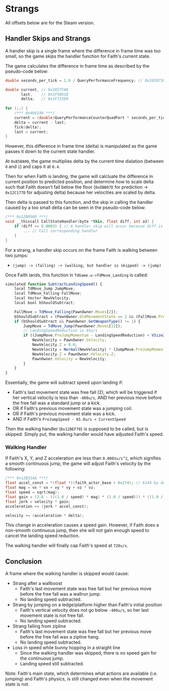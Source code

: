 # Strangs

All offsets below are for the Steam version.

## Handler Skips and Strangs

A handler skip is a single frame where the difference in frame time was too small, so the game skips the handler function for Faith's current state.

The game calculates the difference in frame time as described by the pseudo-code below:

```cpp
double seconds_per_tick = 1.0 / QueryPerformanceFrequency; // 0x2020738

double current, // 0x2027FA8
       last,    // 0x1F98618
       delta;   // 0x1F723E0
		   
for (;;) {
	/*** 0x404140 ***/
	current = (double)QueryPerformanceCounterQuadPart * seconds_per_tick + 16777216.0;
	delta = current - last;
	Tick(delta);
	last = current;
}
```

However, this difference in frame time (delta) is manipulated as the game passes it down to the current state handler.

At `0xB5BA00`, the game multiplies delta by the current time dialation (between `0` and `1`) and caps it at `0.4`.

Then for when Faith is landing, the game will calcluate the difference in current position to predicted position, and determine how to scale delta such that Faith doesn't fall below the floor (`0xDBB07D` for prediction -> `0x12C177D` for adjusting delta) because her velocities are scaled by delta.

Then delta is passed to this function, and the skip in calling the handler caused by a too small delta can be seen in the pseudo-code below:

```cpp
/*** 0x12B0960 ***/
void __thiscall CallStateHandler(byte *this, float diff, int a3) {
	if (diff >= 0.0003) { // A handler skip will occur because diff is smaller than 0.0003
		... // Call corresponding handler
	}
}
```

For a strang, a handler skip occurs on the frame Faith is walking between two jumps:

- ```(jump) -> (falling) -> (walking, but handler is skipped) -> (jump)```

Once Faith lands, this function in `TdGame.u->TdMove_Landing` is called:
```js
simulated function SubtractLandingSpeed() {
    local TdMove_Jump JumpMove;
    local TdMove_Falling FallMove;
    local Vector NewVelocity;
    local bool bShouldSubtract;

    FallMove = TdMove_Falling(PawnOwner.Moves[2]);
    bShouldSubtract = (PawnOwner.OldMovementState == 2 && (FallMove.PreviousMove == 11 || FallMove.PreviousMove == 32)) || PawnOwner.OldMovementState == 61 || PawnOwner.OldMovementState == 32;
    if (bShouldSubtract && PawnOwner.GetWeaponType() != 1) {
        JumpMove = TdMove_Jump(PawnOwner.Moves[11]);
        // LandingSpeedReduction is 65u/s
        if ((JumpMove.PreJumpMomentum - LandingSpeedReduction) < VSize2D(PawnOwner.Velocity)) {
            NewVelocity = PawnOwner.Velocity;
            NewVelocity.Z = 0.0;
            NewVelocity = Normal(NewVelocity) * (JumpMove.PreJumpMomentum - LandingSpeedReduction);
            NewVelocity.Z = PawnOwner.Velocity.Z;
            PawnOwner.Velocity = NewVelocity;
        }
    } 
}
```

Essentially, the game will subtract speed upon landing if:
- Faith's last movement state was free fall (2), which will be triggered if her vertical velocity is less than `-400u/s`, AND her previous move before the free fall was a standard jump or a kick.
- OR if Faith's previous movement state was a jumping coil.
- OR if Faith's previous movement state was a kick.
- AND if Faith's `PreJumpSpeed - 65.0u/s < CurrentSpeed`

Then the walking handler (`0x12BEF70`) is supposed to be called, but is skipped. Simply put, the walking handler would have adjusted Faith's speed.

### Walking Handler

If Faith's X, Y, and Z acceleration are less than `0.0001u/s^2`, which signifies a smooth continuous jump, the game will adjust Faith's velocity by the following:
```c
/*** 0x12B31AA ***/
float accel_const = *(float *)(faith_actor_base + 0x274); // 6144 by default
float mag = vx * vx + vy * vy + vz * vz;
float speed = sqrt(mag);
float gain = (3.0 - (((1.0 / speed) * mag) * (1.0 / speed))) * ((1.0 / speed) * 0.5);
float jerk = velocity * gain;
acceleration += (jerk * accel_const);

velocity += (acceleration * delta);
```

This change in acceleration causes a speed gain. However, if Faith does a non-smooth continuous jump, then she will not gain enough speed to cancel the landing speed reduction. 

The walking handler will finally cap Faith's speed at `720u/s`.

## Conclusion

A frame where the walking handler is skipped would cause:
- Strang after a wallboost
	- Faith's last movement state was free fall but her previous move before the free fall was a wallrun jump.
	- No landing speed subtracted.
- Strang by jumping on a ledge/platform higher than Faith's initial position
	- Faith's vertical velocity does not go below `-400u/s`, so her last movement state is not free fall.
	- No landing speed subtracted.
- Strang falling from zipline
	- Faith's last movement state was free fall but her previous move before the free fall was a zipline hang.
	- No landing speed subtracted.
- Loss in speed while bunny hopping in a straight line
	- Since the walking handler was skipped, there is no speed gain for the continuous jump.
	- Landing speed still subtracted.
	
Note: Faith's main state, which determines what actions are available (i.e. jumping) and Faith's physics, is still changed even when the movement state is not.
